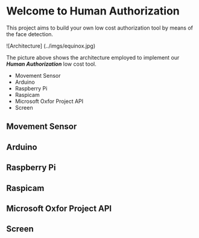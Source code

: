# Welcome to Human Authorization

This project aims to build your own low cost authorization tool by means of the face detection.


![Architecture] (../imgs/equinox.jpg)

The picture above shows the architecture employed to implement our **_Human Authorization_** low cost tool.

+ Movement Sensor
+ Arduino
+ Raspberry Pi
+ Raspicam
+ Microsoft Oxfor Project API
+ Screen


## Movement Sensor

## Arduino
## Raspberry Pi
## Raspicam
## Microsoft Oxfor Project API
## Screen
